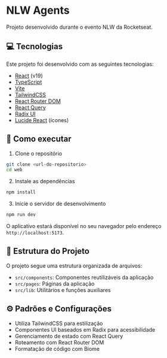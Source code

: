 # NLW Agents

Projeto desenvolvido durante o evento NLW da Rocketseat.

## 💻 Tecnologias

Este projeto foi desenvolvido com as seguintes tecnologias:

- [React](https://react.dev/) (v19)
- [TypeScript](https://www.typescriptlang.org/)
- [Vite](https://vitejs.dev/)
- [TailwindCSS](https://tailwindcss.com/)
- [React Router DOM](https://reactrouter.com/)
- [React Query](https://tanstack.com/query/latest)
- [Radix UI](https://www.radix-ui.com/)
- [Lucide React](https://lucide.dev/) (ícones)

## 🚀 Como executar

1. Clone o repositório
```bash
git clone <url-do-repositorio>
cd web
```

2. Instale as dependências
```bash
npm install
```

3. Inicie o servidor de desenvolvimento
```bash
npm run dev
```

O aplicativo estará disponível no seu navegador pelo endereço `http://localhost:5173`.

## 📝 Estrutura do Projeto

O projeto segue uma estrutura organizada de arquivos:

- `src/components`: Componentes reutilizáveis da aplicação
- `src/pages`: Páginas da aplicação
- `src/lib`: Utilitários e funções auxiliares

## ⚙️ Padrões e Configurações

- Utiliza TailwindCSS para estilização
- Componentes UI baseados em Radix para acessibilidade
- Gerenciamento de estado com React Query
- Roteamento com React Router DOM
- Formatação de código com Biome 